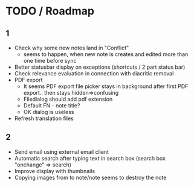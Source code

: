 # TODO / Roadmap
## 1
* Check why some new notes land in "Conflict"
  * seems to happen, when new note is creates and edited more than one time before sync 
* Better statusbar display on exceptions (shortcuts / 2 part status bar)
* Check relevance evaluation in connection with diacritic removal 
* PDF export
    * It seems PDF export file picker stays in background after first PDF export.. then stays hidden=>confusing
    * Filedialog should add pdf extension
    * Default FN - note title?
    * OK dialog is useless
* Refresh translation files

## 2
* Send email using external email client
* Automatic search after typing text in search box (search box "onchange" => search)
* Improve display with thumbnails
* Copying images from to note/note seems to destroy the note
  
